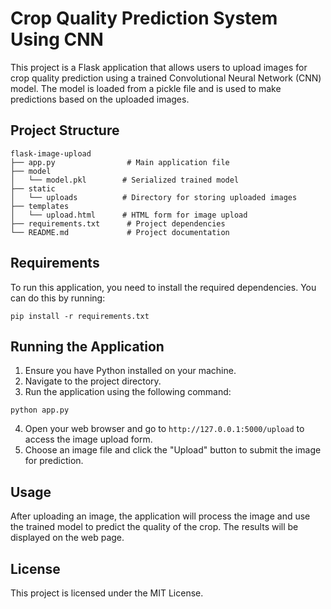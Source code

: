 # Crop Quality Prediction System Using CNN

This project is a Flask application that allows users to upload images for crop quality prediction using a trained Convolutional Neural Network (CNN) model. The model is loaded from a pickle file and is used to make predictions based on the uploaded images.

## Project Structure

```
flask-image-upload
├── app.py                # Main application file
├── model
│   └── model.pkl        # Serialized trained model
├── static
│   └── uploads          # Directory for storing uploaded images
├── templates
│   └── upload.html      # HTML form for image upload
├── requirements.txt      # Project dependencies
└── README.md             # Project documentation
```

## Requirements

To run this application, you need to install the required dependencies. You can do this by running:

```
pip install -r requirements.txt
```

## Running the Application

1. Ensure you have Python installed on your machine.
2. Navigate to the project directory.
3. Run the application using the following command:

```
python app.py
```

4. Open your web browser and go to `http://127.0.0.1:5000/upload` to access the image upload form.
5. Choose an image file and click the "Upload" button to submit the image for prediction.

## Usage

After uploading an image, the application will process the image and use the trained model to predict the quality of the crop. The results will be displayed on the web page.

## License

This project is licensed under the MIT License.